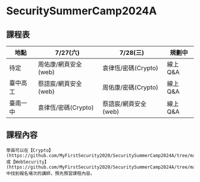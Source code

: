 # SecuritySummerCamp2024A

## 課程表
| 地點 | 7/27(六) | 7/28(三) | 規劃中 | 
| ----- | ----- | ----- | ----- |
| 待定 | 周佑康/網頁安全(web) | 袁律恆/密碼(Crypto) | 線上Q&A |
| 臺中高工 | 蔡語宸/網頁安全(web) | 周佑康/密碼(Crypto) | 線上Q&A | 
| 臺南一中 | 袁律恆/密碼(Crypto) | 蔡語宸/網頁安全(web) | 線上Q&A |  

## 課程內容
```
學員可以在【Crypto】(https://github.com/MyFirstSecurity2020/SecuritySummerCamp2024A/tree/main/Crypto)或【WebSecurity】(https://github.com/MyFirstSecurity2020/SecuritySummerCamp2024A/tree/main/WebSecurity)中找到報名場次的講師，預先預習課程內容。


```
